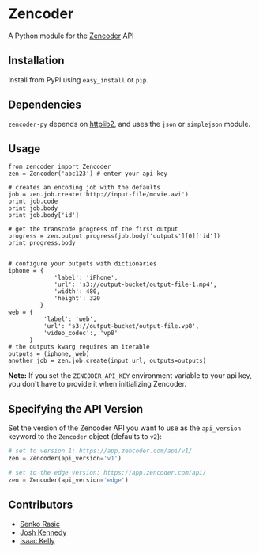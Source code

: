 # Zencoder

A Python module for the [Zencoder](http://zencoder.com) API

## Installation
Install from PyPI using `easy_install` or `pip`.

## Dependencies
`zencoder-py` depends on [httplib2](http://code.google.com/p/httplib2/), and uses the `json` or `simplejson` module.

## Usage

    from zencoder import Zencoder
    zen = Zencoder('abc123') # enter your api key

    # creates an encoding job with the defaults
    job = zen.job.create('http://input-file/movie.avi')
    print job.code
    print job.body
    print job.body['id']

    # get the transcode progress of the first output
    progress = zen.output.progress(job.body['outputs'][0]['id'])
    print progress.body


    # configure your outputs with dictionaries
    iphone = {
                 'label': 'iPhone',
                 'url': 's3://output-bucket/output-file-1.mp4',
                 'width': 480,
                 'height': 320
             }
    web = {
              'label': 'web',
              'url': 's3://output-bucket/output-file.vp8',
              'video_codec':, 'vp8'
          }
    # the outputs kwarg requires an iterable
    outputs = (iphone, web)
    another_job = zen.job.create(input_url, outputs=outputs)

**Note:** If you set the `ZENCODER_API_KEY` environment variable to your api key, you don't have to provide it when initializing Zencoder.

## Specifying the API Version
Set the version of the Zencoder API you want to use as the `api_version` keyword to the `Zencoder` object (defaults to `v2`):

```python
# set to version 1: https://app.zencoder.com/api/v1/
zen = Zencoder(api_version='v1')

# set to the edge version: https://app.zencoder.com/api/
zen = Zencoder(api_version='edge')
```

## Contributors
 * [Senko Rasic](http://github.com/senko)
 * [Josh Kennedy](http://github.com/kennedyj)
 * [Isaac Kelly](http://github.com/isaackelly)

